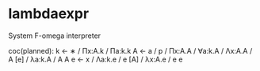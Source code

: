 # lambdaexpr

System F-omega interpreter

coc(planned):
k <- ∗ / Πx:A.k / Πa:k.k
A <- a / p / Πx:A.A / ∀a:k.A / Λx:A.A / A [e] / λa:k.A / A A
e <- x                       / Λa:k.e / e [A] / λx:A.e / e e
